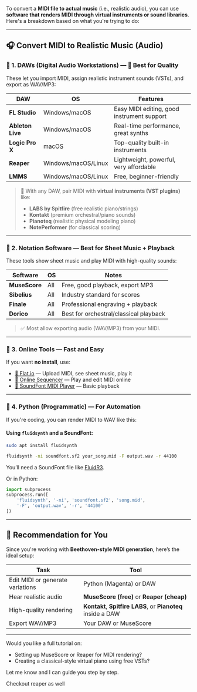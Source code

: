 To convert a **MIDI file to actual music** (i.e., realistic audio), you can use **software that renders MIDI through virtual instruments or sound libraries**. Here's a breakdown based on what you're trying to do:

---

## 🎧 Convert MIDI to Realistic Music (Audio)

### 🔹 1. **DAWs (Digital Audio Workstations)** — 🥇 Best for Quality

These let you import MIDI, assign realistic instrument sounds (VSTs), and export as WAV/MP3:

| DAW              | OS                  | Features                                   |
| ---------------- | ------------------- | ------------------------------------------ |
| **FL Studio**    | Windows/macOS       | Easy MIDI editing, good instrument support |
| **Ableton Live** | Windows/macOS       | Real-time performance, great synths        |
| **Logic Pro X**  | macOS               | Top-quality built-in instruments           |
| **Reaper**       | Windows/macOS/Linux | Lightweight, powerful, very affordable     |
| **LMMS**         | Windows/macOS/Linux | Free, beginner-friendly                    |

> 🔌 With any DAW, pair MIDI with **virtual instruments (VST plugins)** like:
>
> * **LABS by Spitfire** (free realistic piano/strings)
> * **Kontakt** (premium orchestral/piano sounds)
> * **Pianoteq** (realistic physical modeling piano)
> * **NotePerformer** (for classical scoring)

---

### 🔹 2. **Notation Software** — Best for Sheet Music + Playback

These tools show sheet music and play MIDI with high-quality sounds:

| Software      | OS  | Notes                                  |
| ------------- | --- | -------------------------------------- |
| **MuseScore** | All | Free, good playback, export MP3        |
| **Sibelius**  | All | Industry standard for scores           |
| **Finale**    | All | Professional engraving + playback      |
| **Dorico**    | All | Best for orchestral/classical playback |

> ✅ Most allow exporting audio (WAV/MP3) from your MIDI.

---

### 🔹 3. **Online Tools** — Fast and Easy

If you want **no install**, use:

* [🎼 Flat.io](https://flat.io) — Upload MIDI, see sheet music, play it
* [🎵 Online Sequencer](https://onlinesequencer.net) — Play and edit MIDI online
* [🎹 SoundFont MIDI Player](https://bitmidi.com/player) — Basic playback

---

### 🔹 4. **Python (Programmatic)** — For Automation

If you're coding, you can render MIDI to WAV like this:

#### Using `fluidsynth` and a SoundFont:

```bash
sudo apt install fluidsynth
```

```bash
fluidsynth -ni soundfont.sf2 your_song.mid -F output.wav -r 44100
```

You’ll need a SoundFont file like [FluidR3](https://member.keymusician.com/Member/FluidR3_GM/index.html).

Or in Python:

```python
import subprocess
subprocess.run([
    'fluidsynth', '-ni', 'soundfont.sf2', 'song.mid',
    '-F', 'output.wav', '-r', '44100'
])
```

---

## 🎁 Recommendation for You

Since you're working with **Beethoven-style MIDI generation**, here’s the ideal setup:

| Task                             | Tool                                                         |
| -------------------------------- | ------------------------------------------------------------ |
| Edit MIDI or generate variations | Python (Magenta) or DAW                                      |
| Hear realistic audio             | **MuseScore (free)** or **Reaper (cheap)**                   |
| High-quality rendering           | **Kontakt**, **Spitfire LABS**, or **Pianoteq** inside a DAW |
| Export WAV/MP3                   | Your DAW or MuseScore                                        |

---

Would you like a full tutorial on:

* Setting up MuseScore or Reaper for MIDI rendering?
* Creating a classical-style virtual piano using free VSTs?

Let me know and I can guide you step by step.


Checkout reaper as well